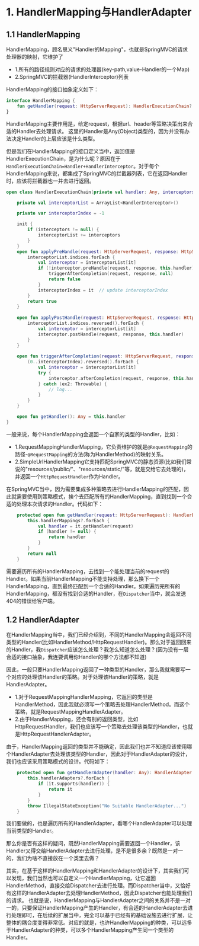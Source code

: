 # 1. HandlerMapping与HandlerAdapter

## 1.1 HandlerMapping

HandlerMapping，顾名思义"Handler的Mapping"，也就是SpringMVC的请求处理器的映射，它维护了

* 1.所有的路径规则对应的请求的处理器(key-path,value-Handler的一个Map)
* 2.SpringMVC的拦截器(HandlerInterceptor)列表

HandlerMapping的接口抽象定义如下：

```kotlin
interface HandlerMapping {
    fun getHandler(request: HttpServerRequest): HandlerExecutionChain?
}
```

HandlerMapping主要作用是，给定request，根据url、header等策略决策出来合适的Handler去处理请求。 这里的Handler是Any(Object)类型的，因为并没有办法决定Handler的上层应该是什么类型。

但是我们在HandlerMapping的接口定义当中，返回值是HandlerExecutionChain，是为什么呢？原因在于`HandlerExecutionChain=Handler+HandlerInterceptor`。对于每个HandlerMapping来说，都集成了SpringMVC的拦截器列表，它在返回Handler时，应该将拦截器也一并去进行返回。

```kotlin
open class HandlerExecutionChain(private val handler: Any, interceptors: Collection<HandlerInterceptor>? = null) {

    private val interceptorList = ArrayList<HandlerInterceptor>()

    private var interceptorIndex = -1

    init {
        if (interceptors != null) {
            interceptorList += interceptors
        }
    }
    open fun applyPreHandle(request: HttpServerRequest, response: HttpServerResponse): Boolean {
        interceptorList.indices.forEach {
            val interceptor = interceptorList[it]
            if (!interceptor.preHandle(request, response, this.handler)) {
                triggerAfterCompletion(request, response, null)
                return false
            }
            interceptorIndex = it  // update interceptorIndex
        }
        return true
    }
    
    open fun applyPostHandle(request: HttpServerRequest, response: HttpServerResponse) {
        interceptorList.indices.reversed().forEach {
            val interceptor = interceptorList[it]
            interceptor.postHandle(request, response, this.handler)
        }
    }
    
    open fun triggerAfterCompletion(request: HttpServerRequest, response: HttpServerResponse, ex: Throwable?) {
        (0..interceptorIndex).reversed().forEach {
            val interceptor = interceptorList[it]
            try {
                interceptor.afterCompletion(request, response, this.handler, ex)
            } catch (ex2: Throwable) {
                // log...
            }
        }
    }

    open fun getHandler(): Any = this.handler
}
```

一般来说，每个HandlerMapping会返回一个自家的类型的Handler，比如：

* 1.RequestMappingHandlerMapping，它负责维护的就是`@RequestMapping`的路径-`@RequestMapping`的方法(称为HandlerMethod)的映射关系。
* 2.SimpleUrlHandlerMapping它支持匹配SpringMVC的静态资源(比如我们常说的"resources/public/"、"resources/static/"等，就是交给它去处理的)，并返回一个`HttpRequestHandler`作为Handler。

在SpringMVC当中，因为需要集成多种策略去进行HandlerMapping的匹配，因此就需要使用到策略模式，挨个去匹配所有的HandlerMapping，直到找到一个合适的处理本次请求的Handler。代码如下：

```kotlin
    protected open fun getHandler(request: HttpServerRequest): HandlerExecutionChain? {
        this.handlerMappings?.forEach {
            val handler = it.getHandler(request)
            if (handler != null) {
                return handler
            }
        }
        return null
    }
```

需要遍历所有的HandlerMapping，去找到一个能处理当前的request的Handler。如果当前HandlerMapping不能支持处理，那么换下一个HandlerMapping，直到最终匹配到一个合适的Handler。如果遍历完所有的HandlerMapping，都没有找到合适的Handler，在`Dispatcher`当中，就会发送404的错误给客户端。

## 1.2 HandlerAdapter

在HandlerMapping当中，我们已经介绍到，不同的HandlerMapping会返回不同类型的Handler(比如HandlerMethod/HttpRequestHandler)。那么对于返回回来的Handler，我`Dispatcher`应该怎么处理？我怎么知道怎么处理？(因为没有一层合适的接口抽象，我连要调用你Handler的哪个方法都不知道)

因此，一般只要HandlerMapping返回了一种类型的Handler，那么我就需要写一个对应的处理该Handler的策略。对于处理该Handler的策略，就是HandlerAdapter。

* 1.对于RequestMappingHandlerMapping，它返回的类型是HandlerMethod，因此我就必须写一个策略去处理HandlerMethod。而这个策略，就是RequestMappingHandlerAdapter。
* 2.由于HandlerMapping，还会有别的返回类型，比如HttpRequestHandler，我们也应该写一个策略去处理该类型的Handler，也就是HttpRequestHandlerAdapter。

由于，HandlerMapping返回的类型并不能确定，因此我们也并不知道应该使用哪个HandlerAdapter去处理该类型的Handler，因此对于HandlerAdapter的设计，我们也应该采用策略模式的设计。代码如下：

```kotlin
    protected open fun getHandlerAdapter(handler: Any): HandlerAdapter {
        this.handlerAdapters?.forEach {
            if (it.supports(handler)) {
                return it
            }
        }
        throw IllegalStateException("No Suitable HandlerAdapter...")
    }
```

我们要做的，也是遍历所有的HandlerAdapter，看哪个HandlerAdapter可以处理当前类型的Handler。

那么你是否有这样的疑问，既然HandlerMapping需要返回一个Handler，该Handler又得交给HandlerAdapter去进行处理，是不是很多余？既然是一对一的，我们为啥不直接放在一个类里去做？

其实，在基于这样的HandlerMapping和HandlerAdapter的设计下，其实我们可以发现，我们当然也可以自定义一个HandlerMapping，让它返回HandlerMethod，直接交给Dispatcher去进行处理。而Dispatcher当中，又恰好有这样的HandlerAdapter去处理HandlerMethod，因此Dispatcher也能处理我们的请求。 也就是说，HandlerMapping与HandlerAdapter之间的关系并不是一对一的，只要保证HandlerMapping产生的Handler，有合适的HandlerAdapter去进行处理即可，在后续的扩展当中，完全可以基于已经有的基础设施去进行扩展，让整体的耦合度变得非常低。对应的就是，也许HandlerMapping的种类，可以远多于HandlerAdapter的种类，可以多个HandlerMapping产生同一个类型的Handler。


